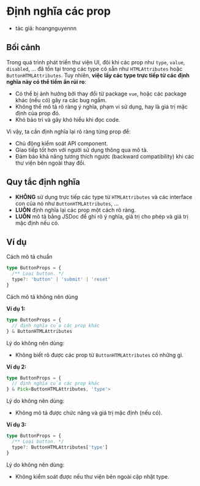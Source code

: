# Định nghĩa các prop

- tác giả: hoangnguyennn

## Bối cảnh

Trong quá trình phát triển thư viện UI, đôi khi các prop như `type`, `value`, `disabled`, ... đã tồn tại trong các type có sẵn như `HTMLAttributes` hoặc `ButtonHTMLAttributes`. Tuy nhiên, **việc lấy các type trực tiếp từ các định nghĩa này có thể tiềm ẩn rủi ro**:

- Có thể bị ảnh hưởng bởi thay đổi từ package `vue`, hoặc các package khác (nếu có) gây ra các bug ngầm.
- Không thể mô tả rõ ràng ý nghĩa, phạm vi sử dụng, hay là giá trị mặc định của prop đó.
- Khó bảo trì và gây khó hiểu khi đọc code.

Vì vậy, ta cần định nghĩa lại rõ ràng từng prop để:

- Chủ động kiểm soát API component.
- Giao tiếp tốt hơn với người sử dụng thông qua mô tả.
- Đảm bảo khả năng tương thích ngược (backward compatibility) khi các thư viện bên ngoài thay đổi.

## Quy tắc định nghĩa

- **KHÔNG** sử dụng trực tiếp các type từ `HTMLAttributes` và các interface con của nó như `ButtonHTMLAttributes`, ...
- **LUÔN** định nghĩa lại các prop một cách rõ ràng.
- **LUÔN** mô tả bằng JSDoc để ghi rõ ý nghĩa, giá trị cho phép và giá trị mặc định nếu có.

## Ví dụ

Cách mô tả chuẩn

```ts
type ButtonProps = {
  /** Loại button. */
  type?: 'button' | 'submit' | 'reset'
}
```

Cách mô tả không nên dùng

**Ví dụ 1:**

```ts
type ButtonProps = {
  // định nghĩa của các prop khác
} & ButtonHTMLAttributes
```

Lý do không nên dùng:

- Không biết rõ được các prop từ `ButtonHTMLAttributes` có những gì.

**Ví dụ 2:**

```ts
type ButtonProps = {
  // định nghĩa của các prop khác
} & Pick<ButtonHTMLAttributes, 'type'>
```

Lý do không nên dùng:

- Không mô tả được chức năng và giá trị mặc định (nếu có).

**Ví dụ 3:**

```ts
type ButtonProps = {
  /** Loại button. */
  type?: ButtonHTMLAttributes['type']
}
```

Lý do không nên dùng:

- Không kiểm soát được nếu thư viện bên ngoài cập nhật type.
